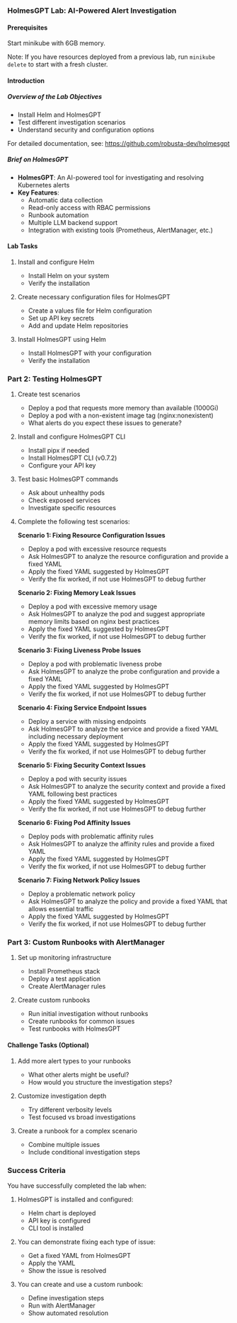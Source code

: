 ### HolmesGPT Lab: AI-Powered Alert Investigation

#### Prerequisites

Start minikube with 6GB memory.

Note: If you have resources deployed from a previous lab, run `minikube delete` to start with a fresh cluster.

#### Introduction

##### **Overview of the Lab Objectives**
- Install Helm and HolmesGPT
- Test different investigation scenarios
- Understand security and configuration options

For detailed documentation, see: https://github.com/robusta-dev/holmesgpt

##### **Brief on HolmesGPT**
- **HolmesGPT**: An AI-powered tool for investigating and resolving Kubernetes alerts
- **Key Features**:
  - Automatic data collection
  - Read-only access with RBAC permissions
  - Runbook automation
  - Multiple LLM backend support
  - Integration with existing tools (Prometheus, AlertManager, etc.)

#### Lab Tasks

1. Install and configure Helm
   - Install Helm on your system
   - Verify the installation

2. Create necessary configuration files for HolmesGPT
   - Create a values file for Helm configuration
   - Set up API key secrets
   - Add and update Helm repositories

3. Install HolmesGPT using Helm
   - Install HolmesGPT with your configuration
   - Verify the installation

### Part 2: Testing HolmesGPT

1. Create test scenarios
   - Deploy a pod that requests more memory than available (1000Gi)
   - Deploy a pod with a non-existent image tag (nginx:nonexistent)
   - What alerts do you expect these issues to generate?

2. Install and configure HolmesGPT CLI
   - Install pipx if needed
   - Install HolmesGPT CLI (v0.7.2)
   - Configure your API key

3. Test basic HolmesGPT commands
   - Ask about unhealthy pods
   - Check exposed services
   - Investigate specific resources

4. Complete the following test scenarios:

   **Scenario 1: Fixing Resource Configuration Issues**
   - Deploy a pod with excessive resource requests
   - Ask HolmesGPT to analyze the resource configuration and provide a fixed YAML
   - Apply the fixed YAML suggested by HolmesGPT
   - Verify the fix worked, if not use HolmesGPT to debug further

   **Scenario 2: Fixing Memory Leak Issues**
   - Deploy a pod with excessive memory usage
   - Ask HolmesGPT to analyze the pod and suggest appropriate memory limits based on nginx best practices
   - Apply the fixed YAML suggested by HolmesGPT
   - Verify the fix worked, if not use HolmesGPT to debug further

   **Scenario 3: Fixing Liveness Probe Issues**
   - Deploy a pod with problematic liveness probe
   - Ask HolmesGPT to analyze the probe configuration and provide a fixed YAML
   - Apply the fixed YAML suggested by HolmesGPT
   - Verify the fix worked, if not use HolmesGPT to debug further

   **Scenario 4: Fixing Service Endpoint Issues**
   - Deploy a service with missing endpoints
   - Ask HolmesGPT to analyze the service and provide a fixed YAML including necessary deployment
   - Apply the fixed YAML suggested by HolmesGPT
   - Verify the fix worked, if not use HolmesGPT to debug further

   **Scenario 5: Fixing Security Context Issues**
   - Deploy a pod with security issues
   - Ask HolmesGPT to analyze the security context and provide a fixed YAML following best practices
   - Apply the fixed YAML suggested by HolmesGPT
   - Verify the fix worked, if not use HolmesGPT to debug further

   **Scenario 6: Fixing Pod Affinity Issues**
   - Deploy pods with problematic affinity rules
   - Ask HolmesGPT to analyze the affinity rules and provide a fixed YAML
   - Apply the fixed YAML suggested by HolmesGPT
   - Verify the fix worked, if not use HolmesGPT to debug further

   **Scenario 7: Fixing Network Policy Issues**
   - Deploy a problematic network policy
   - Ask HolmesGPT to analyze the policy and provide a fixed YAML that allows essential traffic
   - Apply the fixed YAML suggested by HolmesGPT
   - Verify the fix worked, if not use HolmesGPT to debug further

### Part 3: Custom Runbooks with AlertManager

1. Set up monitoring infrastructure
   - Install Prometheus stack
   - Deploy a test application
   - Create AlertManager rules

2. Create custom runbooks
   - Run initial investigation without runbooks
   - Create runbooks for common issues
   - Test runbooks with HolmesGPT

#### Challenge Tasks (Optional)

1. Add more alert types to your runbooks
   - What other alerts might be useful?
   - How would you structure the investigation steps?

2. Customize investigation depth
   - Try different verbosity levels
   - Test focused vs broad investigations

3. Create a runbook for a complex scenario
   - Combine multiple issues
   - Include conditional investigation steps

### Success Criteria

You have successfully completed the lab when:

1. HolmesGPT is installed and configured:
   - Helm chart is deployed
   - API key is configured
   - CLI tool is installed

2. You can demonstrate fixing each type of issue:
   - Get a fixed YAML from HolmesGPT
   - Apply the YAML
   - Show the issue is resolved

3. You can create and use a custom runbook:
   - Define investigation steps
   - Run with AlertManager
   - Show automated resolution